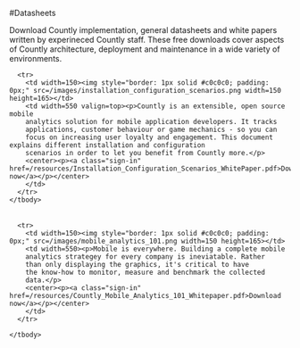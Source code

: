 #Datasheets

Download Countly implementation, general datasheets and white papers written by experineced Countly staff. 
These free downloads cover aspects of Countly architecture, deployment and maintenance in a wide 
variety of environments.



  <table class="static">
      <tbody>

      <tr>
        <td width=150><img style="border: 1px solid #c0c0c0; padding: 0px;" src=/images/installation_configuration_scenarios.png width=150 height=165></td>
        <td width=550 valign=top><p>Countly is an extensible, open source mobile
        analytics solution for mobile application developers. It tracks
        applications, customer behaviour or game mechanics - so you can
        focus on increasing user loyalty and engagement. This document explains different installation and configuration        
        scenarios in order to let you benefit from Countly more.</p>
        <center><p><a class="sign-in" href=/resources/Installation_Configuration_Scenarios_WhitePaper.pdf>Download now</a></p></center>
        </td>
      </tr>
    </tbody>
  </table>

  <table class="static">
      <tbody>

      <tr>
        <td width=150><img style="border: 1px solid #c0c0c0; padding: 0px;" src=/images/mobile_analytics_101.png width=150 height=165></td>
        <td width=550><p>Mobile is everywhere. Building a complete mobile
        analytics strategey for every company is ineviatable. Rather
        than only displaying the graphics, it's critical to have 
        the know-how to monitor, measure and benchmark the collected
        data.</p>
        <center><p><a class="sign-in" href=/resources/Countly_Mobile_Analytics_101_Whitepaper.pdf>Download now</a></p></center>
        </td>
      </tr>

    </tbody>
  </table>
